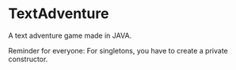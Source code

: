 # TextAdventure
A text adventure game made in JAVA. 

Reminder for everyone: For singletons, you have to create a private constructor.
